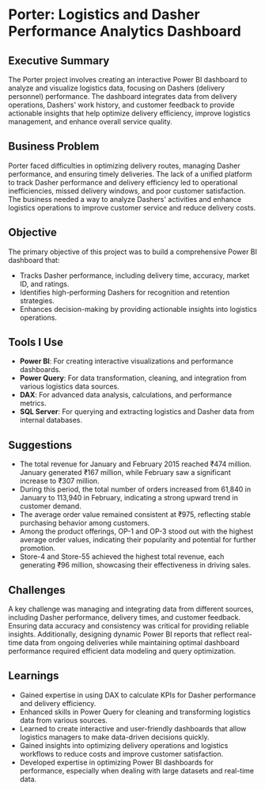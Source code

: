 # **Porter: Logistics and Dasher Performance Analytics Dashboard**

## **Executive Summary**  
The Porter project involves creating an interactive Power BI dashboard to analyze and visualize logistics data, focusing on Dashers (delivery personnel) performance. The dashboard integrates data from delivery operations, Dashers' work history, and customer feedback to provide actionable insights that help optimize delivery efficiency, improve logistics management, and enhance overall service quality.

## **Business Problem**  
Porter faced difficulties in optimizing delivery routes, managing Dasher performance, and ensuring timely deliveries. The lack of a unified platform to track Dasher performance and delivery efficiency led to operational inefficiencies, missed delivery windows, and poor customer satisfaction. The business needed a way to analyze Dashers' activities and enhance logistics operations to improve customer service and reduce delivery costs.

## **Objective**  
The primary objective of this project was to build a comprehensive Power BI dashboard that:
- Tracks Dasher performance, including delivery time, accuracy, market ID, and ratings.
- Identifies high-performing Dashers for recognition and retention strategies.
- Enhances decision-making by providing actionable insights into logistics operations.

## **Tools I Use**  
- **Power BI**: For creating interactive visualizations and performance dashboards.  
- **Power Query**: For data transformation, cleaning, and integration from various logistics data sources.  
- **DAX**: For advanced data analysis, calculations, and performance metrics.  
- **SQL Server**: For querying and extracting logistics and Dasher data from internal databases.

## **Suggestions**  
- The total revenue for January and February 2015 reached ₹474 million. January generated ₹167 million, while February saw a significant increase to ₹307 million.
- During this period, the total number of orders increased from 61,840 in January to 113,940 in February, indicating a strong upward trend in customer demand.
- The average order value remained consistent at ₹975, reflecting stable purchasing behavior among customers.
- Among the product offerings, OP-1 and OP-3 stood out with the highest average order values, indicating their popularity and potential for further promotion.
- Store-4 and Store-55 achieved the highest total revenue, each generating ₹96 million, showcasing their effectiveness in driving sales.

## **Challenges**  
A key challenge was managing and integrating data from different sources, including Dasher performance, delivery times, and customer feedback. Ensuring data accuracy and consistency was critical for providing reliable insights. Additionally, designing dynamic Power BI reports that reflect real-time data from ongoing deliveries while maintaining optimal dashboard performance required efficient data modeling and query optimization.

## **Learnings**  
- Gained expertise in using DAX to calculate KPIs for Dasher performance and delivery efficiency.
- Enhanced skills in Power Query for cleaning and transforming logistics data from various sources.
- Learned to create interactive and user-friendly dashboards that allow logistics managers to make data-driven decisions quickly.
- Gained insights into optimizing delivery operations and logistics workflows to reduce costs and improve customer satisfaction.
- Developed expertise in optimizing Power BI dashboards for performance, especially when dealing with large datasets and real-time data.
